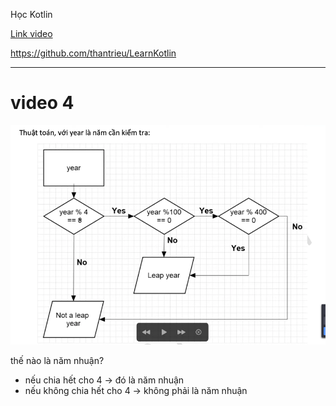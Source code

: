 Học Kotlin

[Link video](https://www.youtube.com/playlist?list=PLE1qPKuGSJaDeoSw8aW4N8FOM23Fz5qfY)

https://github.com/thantrieu/LearnKotlin

---

# video 4

![image](img.png)

thế nào là năm nhuận?

- nếu chia hết cho 4 -> đó là năm nhuận
- nếu không chia hết cho 4 -> không phải là năm nhuận